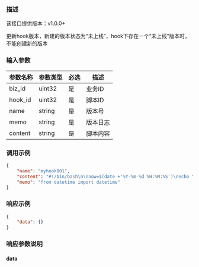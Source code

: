 ### 描述

该接口提供版本：v1.0.0+


更新hook版本，新建的版本状态为“未上线”，hook下存在一个“未上线”版本时，不能创建新的版本

### 输入参数

| 参数名称 | 参数类型 | 必选 | 描述     |
| -------- | -------- | ---- | -------- |
| biz_id   | uint32   | 是   | 业务ID   |
| hook_id  | uint32   | 是   | 脚本ID   |
| name     | string   | 是   | 版本号   |
| memo     | string   | 是   | 版本日志 |
| content  | string   | 是   | 脚本内容 |

### 调用示例

```json
{
    "name": "myhook001",
    "content": "#!/bin/bash\n\nnow=$(date +'%Y-%m-%d %H:%M:%S')\necho \"hello, start at $now\"\n",
    "memo": "from datetime import datetime"
}
```

### 响应示例

```json
{
    "data": {}
}
```

### 响应参数说明

#### data